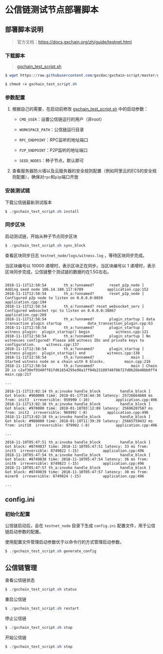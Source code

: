 # 公信链测试节点部署脚本

## 部署脚本说明

> 官方文档：https://docs.gxchain.org/zh/guide/testnet.html

### 下载脚本

> [gxchain_test_script.sh](https://github.com/gxcdac/gxchain-script/tree/master/gxchain-test-script/gxchain_test_script.sh)

```powershell
$ wget https://raw.githubusercontent.com/gxcdac/gxchain-script/master/gxchain-test-script/gxchain_test_script.sh

$ chmod +x gxchain_test_script.sh
```

### 参数配置

1. 根据自己的需要，在启动前修改 [gxchain_test_script.sh](https://github.com/gxcdac/gxchain-script/tree/master/gxchain-test-script/gxchain_test_script.sh) 中的启动参数：

   - `CMD_USER`：设置公信链运行的用户（非root）

   - `WORKSPACE_PATH`：公信链运行目录
   - `RPC_ENDPOINT`：RPC监听的地址端口
   - `P2P_ENDPOINT`：P2P监听的地址端口
   - `SEED_NODES`：种子节点，默认即可

2. 查看服务器防火墙以及云服务器的安全规则配置（例如阿里云的ECS的安全规则配置），确保对`rpc`和`p2p`端口开放

### 安装测试链

下载公信链最新测试版本

```powershell
$ ./gxchain_test_script.sh install
```

### 同步区块

启动测试链，开始从种子节点同步区块

```powershell
$ ./gxchain_test_script.sh sync_block
```

查看区块同步日志 `testnet_node/logs/witness.log` ，等待区块同步完成。

当区块编号以  10000 递增时，表示区块正在同步。当区块编号以  1 递增时，表示区块同步完成，公信链整个测试链的数据约在1.5G左右。

```

2018-11-11T12:58:54        th_a:?unnamed?       reset_p2p_node ] Adding seed node 106.14.180.117:6789			application.cpp:152
2018-11-11T12:58:54        th_a:?unnamed?       reset_p2p_node ] Configured p2p node to listen on 0.0.0.0:8659			application.cpp:194
2018-11-11T12:58:54        th_a:?unnamed? reset_websocket_serv ] Configured websocket rpc to listen on 0.0.0.0:38067			application.cpp:269
2018-11-11T12:58:54        th_a:?unnamed?       plugin_startup ] data transaction plugin startup			data_transaction_plugin.cpp:63
2018-11-11T12:58:54        th_a:?unnamed?       plugin_startup ] witness plugin:  plugin_startup() begin			witness.cpp:121
2018-11-11T12:58:54        th_a:?unnamed?       plugin_startup ] No witnesses configured! Please add witness IDs and private keys to configuration.		witness.cpp:137
2018-11-11T12:58:54        th_a:?unnamed?       plugin_startup ] witness plugin:  plugin_startup() end			witness.cpp:138
2018-11-11T12:58:54        th_a:?unnamed?                 main ] Started witness node on a chain with 0 blocks.			main.cpp:216
2018-11-11T12:58:54        th_a:?unnamed?                 main ] Chain ID is c2af30ef9340ff81fd61654295e98a1ff04b23189748f86727d0b26b40bb0ff4			main.cpp:217

...

2018-11-11T13:02:14 th_a:invoke handle_block         handle_block ] Got block: #960000 time: 2018-01-17T18:44:30 latency: 25726664888 ms from: init3  irreversible: 959990 (-10)			application.cpp:496
2018-11-11T13:02:16 th_a:invoke handle_block         handle_block ] Got block: #970000 time: 2018-01-18T03:12:09 latency: 25696207587 ms from: init2  irreversible: 969992 (-8)			application.cpp:496
2018-11-11T13:02:18 th_a:invoke handle_block         handle_block ] Got block: #980000 time: 2018-01-18T11:39:39 latency: 25665759432 ms from: init10  irreversible: 979992 (-8)			application.cpp:496

...

2018-11-10T05:47:51 th_a:invoke handle_block         handle_block ] Got block: #8749837 time: 2018-11-10T05:47:51 latency: 33 ms from: init5  irreversible: 8749822 (-15)			application.cpp:496
2018-11-10T05:47:54 th_a:invoke handle_block         handle_block ] Got block: #8749838 time: 2018-11-10T05:47:54 latency: 36 ms from: init6  irreversible: 8749823 (-15)			application.cpp:496
2018-11-10T05:47:57 th_a:invoke handle_block         handle_block ] Got block: #8749839 time: 2018-11-10T05:47:57 latency: 30 ms from: miner8  irreversible: 8749824 (-15)			application.cpp:496

...

```



## config.ini

### 初始化配置

公信链启动后，会在 `testnet_node` 目录下生成 `config.ini` 配置文件，用于公信链启动参数的配置。

使用配置文件管理启动参数优于以命令行的方式管理启动参数。

```powershell
$ ./gxchain_test_script.sh generate_config
```



## 公信链管理

查看公信链状态

```powershell
$ ./gxchain_test_script.sh status
```

重启公信链

```powershell
$ ./gxchain_test_script.sh restart
```

停止公信链

```powershell
$ ./gxchain_test_script.sh stop
```

开始公信链

```powershell
$ ./gxchain_test_script.sh stop
```

